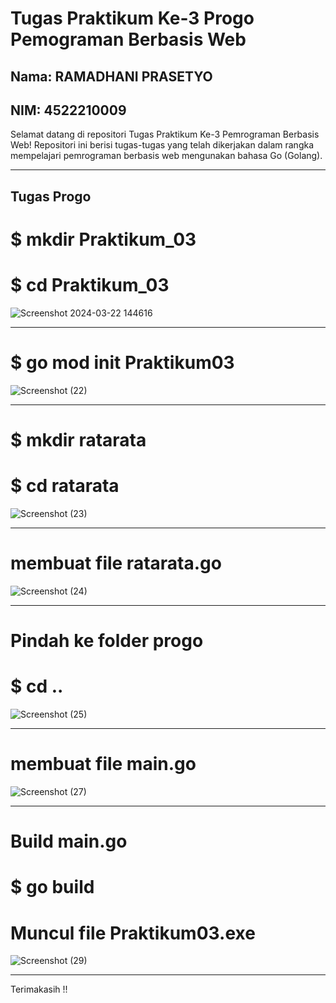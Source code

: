 # Tugas Praktikum Ke-3 Progo Pemograman Berbasis Web

## Nama: RAMADHANI PRASETYO
## NIM: 4522210009

Selamat datang di repositori Tugas Praktikum Ke-3 Pemrograman Berbasis Web! Repositori ini berisi tugas-tugas yang telah dikerjakan dalam rangka mempelajari pemrograman berbasis web mengunakan bahasa Go (Golang).

---

## Tugas Progo
# $ mkdir Praktikum_03 
# $ cd Praktikum_03 
![Screenshot 2024-03-22 144616](https://github.com/ramadhaniprasety0/PrakPemrogramanBerbasisWeb/assets/109285562/392d4935-ca6b-445e-9781-24981a15783c)

---

# $ go mod init Praktikum03
![Screenshot (22)](https://github.com/ramadhaniprasety0/PrakPemrogramanBerbasisWeb/assets/109285562/724d41cf-cc80-4b85-8cc3-4e8df0024fe6)

---

# $ mkdir ratarata 
# $ cd ratarata 
![Screenshot (23)](https://github.com/ramadhaniprasety0/PrakPemrogramanBerbasisWeb/assets/109285562/45c636f2-7607-42d3-b07e-2b3a1467ea43)

---

# membuat file ratarata.go
![Screenshot (24)](https://github.com/ramadhaniprasety0/PrakPemrogramanBerbasisWeb/assets/109285562/00dd1b46-9d33-4549-a552-36283d13db1d)

---

# Pindah ke folder progo 
# $ cd ..  
![Screenshot (25)](https://github.com/ramadhaniprasety0/PrakPemrogramanBerbasisWeb/assets/109285562/33f530cc-cf02-4c15-8a6d-9f443ad16540)

---

# membuat file main.go
![Screenshot (27)](https://github.com/ramadhaniprasety0/PrakPemrogramanBerbasisWeb/assets/109285562/d2067cfc-0c37-46f9-92c5-e5904808422f)

---

# Build main.go
# $ go build
# Muncul file Praktikum03.exe
![Screenshot (29)](https://github.com/ramadhaniprasety0/PrakPemrogramanBerbasisWeb/assets/109285562/a4c8f617-fbe9-4145-b9a4-a999d0dc69c1)

---

Terimakasih !!
